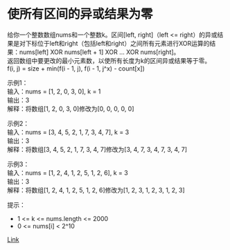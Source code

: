 <h1>使所有区间的异或结果为零</h1>

给你一个整数数组nums和一个整数k。区间[left, right]（left <= right）的异或结果是对下标位于left和right（包括left和right）之间所有元素进行XOR运算的结果：nums[left] XOR nums[left + 1] XOR ... XOR nums[right]。</br>
返回数组中要更改的最小元素数，以使所有长度为k的区间异或结果等于零。</br>
f(i, j) = size + min(f(i - 1, j), f(i - 1, j^x) - count[x])</br>

示例1：</br>
输入：nums = [1, 2, 0, 3, 0], k = 1</br>
输出：3</br>
解释：将数组[1, 2, 0, 3, 0]修改为[0, 0, 0, 0, 0]</br>

示例2：</br>
输入：nums = [3, 4, 5, 2, 1, 7, 3, 4, 7], k = 3</br>
输出：3</br>
解释：将数组[3, 4, 5, 2, 1, 7, 3, 4, 7]修改为[3, 4, 7, 3, 4, 7, 3, 4, 7]</br>

示例3：</br>
输入：nums = [1, 2, 4, 1, 2, 5, 1, 2, 6], k = 3</br>
输出：3</br>
解释：将数组[1, 2, 4, 1, 2, 5, 1, 2, 6]修改为[1, 2, 3, 1, 2, 3, 1, 2, 3]</br>

提示：
- 1 <= k <= nums.length <= 2000
- 0 <= nums[i] < 2^10

[Link](https://leetcode-cn.com/problems/make-the-xor-of-all-segments-equal-to-zero/)
